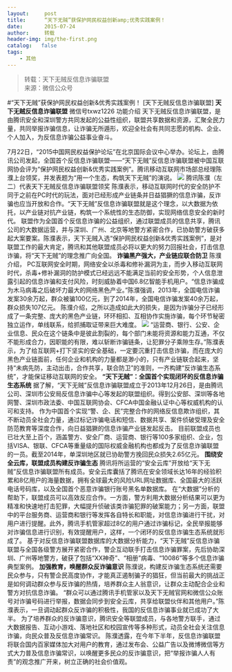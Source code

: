 ```yaml
---
layout:     post
title:      “天下无贼”获保护网民权益创新amp;优秀实践案例！
date:       2015-07-24
author:     转载
header-img: img/the-first.png
catalog:   false
tags:
    - 其他
---
```


<blockquote><p>转载：天下无贼反信息诈骗联盟<br>
来源：微信公众号</p></blockquote>

#“天下无贼”获保护网民权益创新&优秀实践案例！
[天下无贼反信息诈骗联盟]
**天下无贼反信息诈骗联盟**
微信号txwz1226
功能介绍
天下无贼反信息诈骗联盟，是由腾讯安全和深圳警方共同发起的公益性组织，联盟共享数据和资源，汇聚全民力量，共同举报诈骗信息，让诈骗无所遁形，欢迎全社会有共同志愿的机构、企业、个人加入，为反信息诈骗公益事业奋斗。

7月22日，“2015中国网民权益保护论坛”在北京国际会议中心举办。论坛上，由腾讯公司发起，全国首个反信息诈骗联盟——“天下无贼”反信息诈骗联盟被中国互联网协会评为“保护网民权益创新&优秀实践案例”。腾讯移动互联网市场部总经理陈濮上台领奖，并发表题为“用一个生态，构筑天下无贼”的演说。
![]({{site.baseurl}}/postimg/3Frx8wcpibStdXS84822BlAwkN7TDN0Px7TukYaCVY8QlF2tlUQFEmtoJFZza1S8RS59Qg0cvWDwWWt5eI39SXQ.png)
腾讯陈濮（左二）代表天下无贼反信息诈骗联盟领奖
陈濮表示，移动互联网时代的安全防护不同于之前在PC时代的玩法，面对已经形成产业链条并日益猖獗的信息诈骗，反诈骗也应当开放和合作。“天下无贼”反信息诈骗联盟就是这个理念，以大数据为依托，以产业链对抗产业链，构筑一个系统性的生态防御，实现网络信息安全的新时代。
联盟作为全国首个反信息诈骗的公益组织，通过联盟成员的信息共享，腾讯公司的大数据运营，并与深圳、广州、北京等地警方紧密合作，已协助警方破获多起大案要案。陈濮表示，天下无贼入选“保护网民权益创新&优秀实践案例”，是对联盟工作的最大肯定，腾讯和其他联盟成员必将以更大的努力回报社会，打击信息诈骗，将“天下无贼”的理念推广向全国。
**诈骗黑产强大，产业链应联合防卫**
陈濮介绍，
PC互联网安全时期，网络安全以杀毒和修补漏洞为主，而步入移动互联网时代，杀毒+修补漏洞的防护模式已经远远不能满足当前的安全形势，个人信息泄露引起的信息诈骗和支付风险，时刻威胁着中国6.8亿智能手机用户。“信息诈骗成为木马病毒之后破坏力最大的网络黑色产业。”陈濮强调，2013年，全国电信诈骗发案30余万起，群众被骗100亿元，到了2014年，全国电信诈骗发案40余万起，群众损失107亿元。
陈濮介绍，之所以造成如此大的损失，是因为诈骗分子已经形成了一条完整、庞大的黑色产业链，环环相扣、互相协作实施诈骗，每个环节秘密独立运作，单线联系，给抓捕取证带来巨大难度。
![]({{site.baseurl}}/postimg/3Frx8wcpibStdXS84822BlAwkN7TDN0Pxkd27vSv9wK2dWgYw5TWSMPbz7UphfPTsPoibMBgxonorPn7mQQiaibBXQ.png)
“运营商、银行、公安、企业信息、民众在这个链条中是彼此割裂的，每个部门未能将资源和能力互通，不仅不能形成合力，因职能的有限，难以斩断诈骗链条，让犯罪分子乘隙生存。”陈濮表示，为了给互联网+打下坚实的安全基础，一定要沉重打击信息诈骗，而在庞大的黑色产业链面前，任何企业和机构的力量都是渺小的，只有产业链联合起来，坚持“未病先防，主动出击，合作共享，联合防卫”的准则，一齐构建“反诈骗生态系统”，才能保证移动互联网的安全。
**“天下无贼”：全国首个实现闭环的反信息诈骗生态系统**
据了解，“天下无贼”反信息诈骗联盟成立于2013年12月26日，是由腾讯公司、深圳市公安局反信息诈骗中心等发起的联盟组织。得到公安部、深圳等各地网警、深圳市政法委、中国互联网协会、CFCA中国金融认证中心等权威机构的认可和支持。
作为中国首个实现“警、企、民”完整合作的网络反信息欺诈组织，其不断动员全社会力量，通过标记诈骗电话和短信、数据共享、案件侦破受理及安全防范教育等深度合作，向日益猖獗的信息诈骗产业链发起反击。
目前联盟成员也已壮大至上百个，涵盖警方、安全厂商、运营商、银行等100多家组织、企业，包括VISA、银联、CFCA等重量级的国际权威金融机构也都成为了反信息诈骗联盟的一员。截至2014年，单深圳地区就已协助警方挽回民众损失2.65亿元。
**围绕安全云库，联盟成员构建反诈骗生态**
腾讯将所运营的“安全云库”开放给“天下无贼”反信息诈骗联盟所有成员。安全云库囊括了腾讯在安全领域长达16年的经验积累和8亿用户的海量数据，拥有全球最大的风险URL网址数据库、全国最大的活跃电话号码库，以及全国首个恶意诈骗银行账号黑名单数据库。
在“大数据”分析的帮助下，联盟成员可以高效反应合作。一方面，警方利用大数据分析结果可以更为精准和快速地打击犯罪，大幅提升侦破该类诈骗犯罪的破案能力；另一方面，联盟中的平台服务商、运营商和银行等发挥各自特长和职能，对信息诈骗进行干扰，对用户进行提醒。此外，腾讯手机管家超过8亿的用户通过诈骗标记，全民举报能够对诈骗信息进行识别，有效提醒用户，这样，一个闭环的反信息诈骗生态系统就形成了。
基于对反信息诈骗联盟数据库的大数据分析能力，“天下无贼”反信息诈骗联盟与全国各级警方展开紧密合作，警企互动联手打击信息诈骗罪案，先后协助深圳、广州等地警方，破获了包括“XX神奇”、“相册”病毒、“10086”等多个信息诈骗典型案例。
**加强教育，唤醒群众反诈骗意识**
陈濮说，构建反诈骗生态系统还需要民众参与，只有警企民高度协作，才能真正遏制骗子的猖狂，但当前最大的挑战正是如何调动群众参与反诈骗的热情，培养群众主人翁意识，让群众主动配合企业和警方对抗信息诈骗。
“群众可以通过腾讯手机管家以及天下无贼官网和微信公众账号对诈骗号码进行举报，数据会同步到安全云库，共享给联盟伙伴和其他用户。”陈濮表示，一旦调动起群众反诈骗的积极性，我国的反信息诈骗事业就已成功了大半。
为了培养群众的反诈骗意识，腾讯安全等联盟成员，与各地警方联手，通过大数据报告、互动小游戏、落地社区和校园宣传等多种形式，动员全社会关注信息诈骗，向民众普及反信息诈骗常识。
陈濮透露，在今年下半年，反信息诈骗联盟将联合国内百家媒体加大对用户的教育，通过发布会、公益广告以及微博微信等方式大力普及信息诈骗常识，以唤醒更多民众的反诈骗意识，把“举报诈骗人人有责”的观念推广开来，树立正确的社会价值观。
